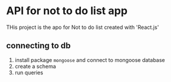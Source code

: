 # API for not to do list app

THis project is the apo for Not to do list created with 'React.js'

## connecting to db

1. install package `mongoose` and connect to mongoose database
2. create a schema
3. run queries
